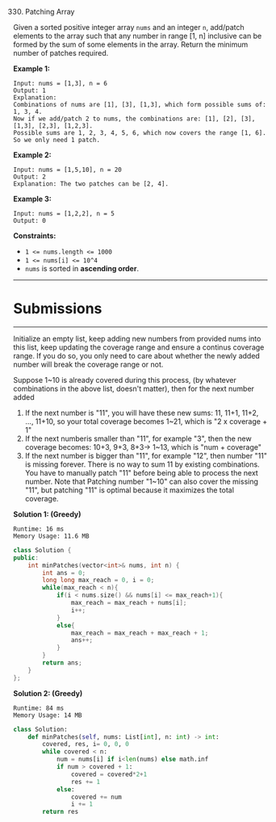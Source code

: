 330. Patching Array

Given a sorted positive integer array `nums` and an integer `n`, add/patch elements to the array such that any number in range [1, n] inclusive can be formed by the sum of some elements in the array. Return the minimum number of patches required.

**Example 1:**
```
Input: nums = [1,3], n = 6
Output: 1 
Explanation:
Combinations of nums are [1], [3], [1,3], which form possible sums of: 1, 3, 4.
Now if we add/patch 2 to nums, the combinations are: [1], [2], [3], [1,3], [2,3], [1,2,3].
Possible sums are 1, 2, 3, 4, 5, 6, which now covers the range [1, 6].
So we only need 1 patch.
```

**Example 2:**
```
Input: nums = [1,5,10], n = 20
Output: 2
Explanation: The two patches can be [2, 4].
```

**Example 3:**
```
Input: nums = [1,2,2], n = 5
Output: 0
```

**Constraints:**

* `1 <= nums.length <= 1000`
* `1 <= nums[i] <= 10^4`
* `nums` is sorted in **ascending order**.

---
# Submissions
---

Initialize an empty list, keep adding new numbers from provided nums into this list, keep updating the coverage range and ensure a continus coverage range. If you do so, you only need to care about whether the newly added number will break the coverage range or not.

Suppose 1~10 is already covered during this process, (by whatever combinations in the above list, doesn't matter), then for the next number added

1. If the next number is "11", you will have these new sums:
11, 11+1, 11+2, ..., 11+10, so your total coverage becomes 1~21, which is "2 x coverage + 1"
1. If the next numberis smaller than "11", for example "3", then the new coverage becomes: 10+3, 9+3, 8+3-> 1~13, which is "num + coverage"
1. If the next number is bigger than "11", for example "12", then number "11" is missing forever. There is no way to sum 11 by existing combinations. You have to manually patch "11" before being able to process the next number. Note that Patching number "1~10" can also cover the missing "11", but patching "11" is optimal because it maximizes the total coverage.

**Solution 1: (Greedy)**
```
Runtime: 16 ms
Memory Usage: 11.6 MB
```
```c++
class Solution {
public:
    int minPatches(vector<int>& nums, int n) {
        int ans = 0;
        long long max_reach = 0, i = 0;
        while(max_reach < n){
            if(i < nums.size() && nums[i] <= max_reach+1){
                max_reach = max_reach + nums[i];
                i++;
            }
            else{
                max_reach = max_reach + max_reach + 1;
                ans++;
            }
        }
        return ans;
    }
};
```

**Solution 2: (Greedy)**
```
Runtime: 84 ms
Memory Usage: 14 MB
```
```python
class Solution:
    def minPatches(self, nums: List[int], n: int) -> int:
        covered, res, i= 0, 0, 0
        while covered < n:
            num = nums[i] if i<len(nums) else math.inf
            if num > covered + 1:
                covered = covered*2+1
                res += 1
            else:
                covered += num
                i += 1
        return res
```
